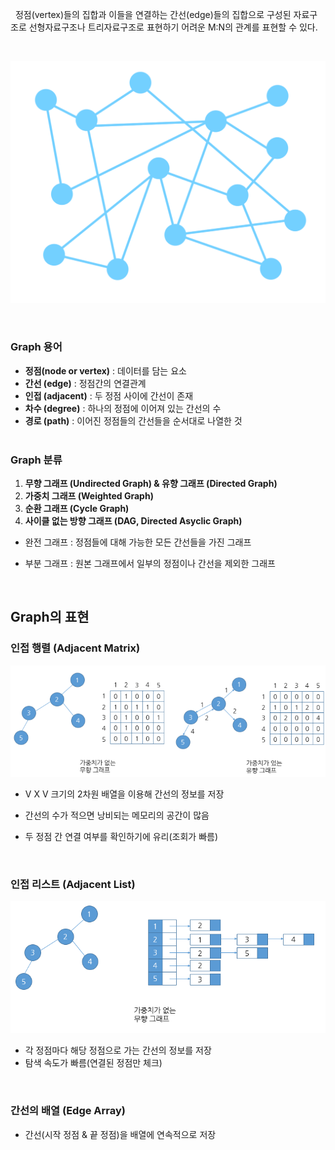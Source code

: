 
&nbsp;&nbsp;정점(vertex)들의 집합과 이들을 연결하는 간선(edge)들의 집합으로 구성된 자료구조로 선형자료구조나 트리자료구조로 표현하기 어려운 M:N의 관계를 표현할 수 있다.

<br>

![Graph|500](../images/graph.png)

<br>

### **Graph 용어**

- **정점(node or vertex)** : 데이터를 담는 요소
- **간선 (edge)** : 정점간의 연결관계
- **인접 (adjacent)** : 두 정점 사이에 간선이 존재
- **차수 (degree)** : 하나의 정점에 이어져 있는 간선의 수
- **경로 (path)** : 이어진 정점들의 간선들을 순서대로 나열한 것
  <br/><br/>

### **Graph 분류**

1. **무향 그래프 (Undirected Graph) & 유향 그래프 (Directed Graph)**
2. **가중치 그래프 (Weighted Graph)**
3. **순환 그래프 (Cycle Graph)**
4. **사이클 없는 방향 그래프 (DAG, Directed Asyclic Graph)**
   <br/>

- 완전 그래프 : 정점들에 대해 가능한 모든 간선들을 가진 그래프
- 부분 그래프 : 원본 그래프에서 일부의 정점이나 간선을 제외한 그래프
  
  <br>

## **Graph의 표현**

### **인접 행렬 (Adjacent Matrix)**

![adjacent matrix|500](../images/adjacentMatrix.png)

- V X V 크기의 2차원 배열을 이용해 간선의 정보를 저장
- 간선의 수가 적으면 낭비되는 메모리의 공간이 많음
- 두 정점 간 연결 여부를 확인하기에 유리(조회가 빠름)
  
  <br>

### **인접 리스트 (Adjacent List)**

![adjacent list|500](../images/adjcentList.png)
- 각 정점마다 해당 정점으로 가는 간선의 정보를 저장
- 탐색 속도가 빠름(연결된 정점만 체크)

<br>

### **간선의 배열 (Edge Array)**

- 간선(시작 정점 & 끝 정점)을 배열에 연속적으로 저장

